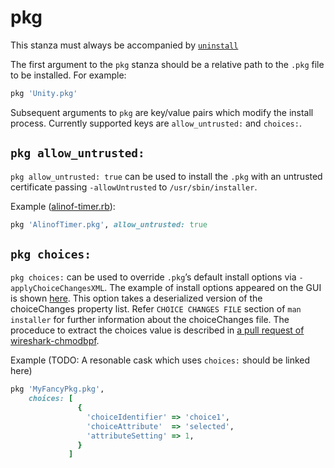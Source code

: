 # pkg

This stanza must always be accompanied by [`uninstall`](uninstall.md)

The first argument to the `pkg` stanza should be a relative path to the `.pkg` file to be installed. For example:

```ruby
pkg 'Unity.pkg'
```

Subsequent arguments to `pkg` are key/value pairs which modify the install process. Currently supported keys are `allow_untrusted:` and `choices:`.

## `pkg allow_untrusted:`

`pkg allow_untrusted: true` can be used to install the `.pkg` with an untrusted certificate passing `-allowUntrusted` to `/usr/sbin/installer`.

Example ([alinof-timer.rb](https://github.com/caskroom/homebrew-cask/blob/312ae841f1f1b2ec07f4d88b7dfdd7fbdf8d4f94/Casks/alinof-timer.rb#L10)):

```ruby
pkg 'AlinofTimer.pkg', allow_untrusted: true
```

## `pkg choices:`

`pkg choices:` can be used to override `.pkg`’s default install options via `-applyChoiceChangesXML`.
The example of install options appeared on the GUI is shown [here](https://github.com/caskroom/homebrew-cask/pull/26997).
This option takes a deserialized version of the choiceChanges property list.
Refer `CHOICE CHANGES FILE` section of `man installer` for further information about the choiceChanges file.
The proceduce to extract the choices value is described in [a pull request of wireshark-chmodbpf](https://github.com/caskroom/homebrew-cask/pull/26997).

Example (TODO: A resonable cask which uses `choices:` should be linked here)

```ruby
pkg 'MyFancyPkg.pkg',
    choices: [
               {
                 'choiceIdentifier' => 'choice1',
                 'choiceAttribute'  => 'selected',
                 'attributeSetting' => 1,
               }
             ]
```
